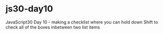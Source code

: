 # js30-day10

JavaScript30 Day 10 - making a checklist where you can hold down Shift to check all of the boxes inbetween two list items
